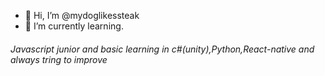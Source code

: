- 👋 Hi, I’m @mydoglikessteak
- 🌱 I’m currently learning.
<h6> Javascript junior and basic learning in c#(unity),Python,React-native and always tring to improve <h6>
